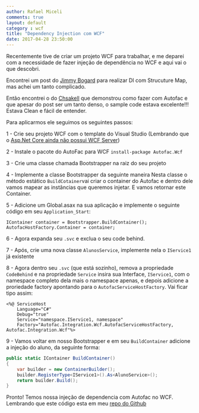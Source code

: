 ```yaml
---
author: Rafael Miceli
comments: true
layout: default 
category : wcf
title: "Dependency Injection com WCF" 
date: 2017-04-28 23:50:00
---
```


Recentemente tive de criar um projeto WCF para trabalhar, e me deparei com a necessidade de fazer injeção de dependência no WCF e aqui vai o que descobri.

Encontrei um post do [Jimmy Bogard](https://lostechies.com/jimmybogard/2008/07/30/integrating-structuremap-with-wcf/) para realizar DI com Strucuture Map, mas achei um tanto complicado.

Então encontrei o do [Chsakell](https://chsakell.com/2015/07/04/dependency-injection-in-wcf/) que demonstrou como fazer com Autofac e que apesar do post ser um tanto denso, o sample code estava excelente!!!  Estava Clean e fácil de entender.

Para aplicarmos ele seguimos os seguintes passos:

1 - Crie seu projeto WCF com o template do Visual Studio (Lembrando que o [Asp.Net Core ainda não possui WCF Server](https://github.com/dotnet/wcf/issues/1200))

2 - Instale o pacote do AutoFac para WCF `install-package Autofac.Wcf`

3 - Crie uma classe chamada Bootstrapper na raiz do seu projeto

4 - Implemente a classe Bootstrapper da seguinte maneira
Nesta classe o método estático `BuildCotainer`vai criar o container do Autofac e dentro dele vamos mapear as instâncias que queremos injetar. E vamos retornar este Container.

5 - Adicione um Global.asax na sua aplicação e implemente o seguinte código em seu `Application_Start`:

    IContainer container = Bootstrapper.BuildContainer();
    AutofacHostFactory.Container = container;

6 - Agora expanda seu `.svc` e exclua o seu code behind.

7 - Após, crie uma nova classe `AlunosService`, implemente nela o `IService1` já existente

8 - Agora dentro seu `.svc` (que está sozinho), remova a propriedade `CodeBehind` e na propriedade `Service` insira sua Interface, `IService1`, com o namespace completo dela mais o namespace apenas, e depois adicione a proriedade factory apontando para o `AutofacServiceHostFactory`. Vai ficar tipo assim:

```
<%@ ServiceHost 
    Language="C#" 
    Debug="true"     
    Service="namespace.IService1, namespace"
    Factory="Autofac.Integration.Wcf.AutofacServiceHostFactory, Autofac.Integration.Wcf"%>

```

9 - Vamos voltar em nosso Bootstrapper e em seu `BuildContainer` adicione a injeção do aluno, da seguinte forma:

```csharp
public static IContainer BuildContainer()
{
    var builder = new ContainerBuilder();    
    builder.RegisterType<IService1>().As<AlunoService>();    
    return builder.Build();
}
```

Pronto! Temos nossa injeção de dependencia com Autofac no WCF. Lembrando que este código esta em meu [repo do Github](https://github.com/Rafael-Miceli/Blog-Codes)
